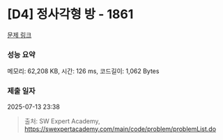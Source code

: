 # [D4] 정사각형 방 - 1861 

[문제 링크](https://swexpertacademy.com/main/code/problem/problemDetail.do?contestProbId=AV5LtJYKDzsDFAXc) 

### 성능 요약

메모리: 62,208 KB, 시간: 126 ms, 코드길이: 1,062 Bytes

### 제출 일자

2025-07-13 23:38



> 출처: SW Expert Academy, https://swexpertacademy.com/main/code/problem/problemList.do